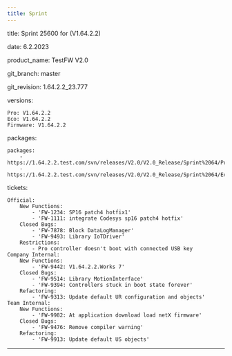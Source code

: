 ```yaml
---
title: Sprint
---
```

title: Sprint 25600 for (V1.64.2.2)

date: 6.2.2023

product_name: TestFW V2.0

git_branch: master

git_revision: 1.64.2.2_23.777

versions:

    Pro: V1.64.2.2
    Eco: V1.64.2.2
    Firmware: V1.64.2.2
packages:

    packages:
        - https://1.64.2.2.test.com/svn/releases/V2.0/V2.0_Release/Sprint%2064/Pro_1.64.2.2_23.777.seco
        - https://1.64.2.2.test.com/svn/releases/V2.0/V2.0_Release/Sprint%2064/Eco_1.64.2.2_23.777.seco
tickets:

    Official:
        New Functions:
            - 'FW-1234: SP16 patch4 hotfix1'
            - 'FW-1111: integrate Codesys sp16 patch4 hotfix'
        Closed Bugs:
            - 'FW-7878: Block DataLogManager'
            - 'FW-9493: Library IoTDriver'
        Restrictions:
            - Pro controller doesn't boot with connected USB key
    Company Internal:
        New Functions:
            - 'FW-9442: V1.64.2.2.Works 7'
        Closed Bugs:
            - 'FW-9514: Library MotionInterface'
            - 'FW-9394: Controllers stuck in boot state forever'
        Refactoring:
            - 'FW-9313: Update default UR configuration and objects'
    Team Internal:
        New Functions:
            - 'FW-9982: At application download load netX firmware'
        Closed Bugs:
            - 'FW-9476: Remove compiler warning'
        Refactoring:
            - 'FW-9913: Update default US objects'

---